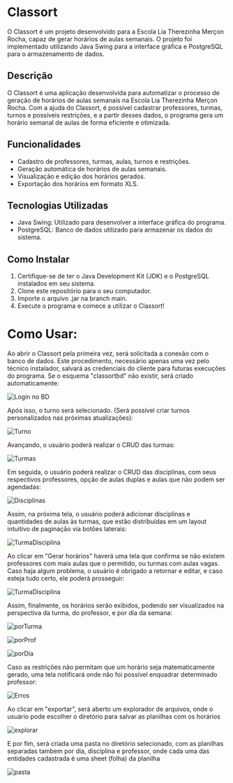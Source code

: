 # Classort

O Classort é um projeto desenvolvido para a Escola Lia Therezinha Merçon Rocha, capaz de gerar horários de aulas semanais. O projeto foi implementado utilizando Java Swing para a interface gráfica e PostgreSQL para o armazenamento de dados.

## Descrição

O Classort é uma aplicação desenvolvida para automatizar o processo de geração de horários de aulas semanais na Escola Lia Therezinha Merçon Rocha. Com a ajuda do Classort, é possível cadastrar professores, turmas, turnos e possíveis restrições, e a partir desses dados, o programa gera um horário semanal de aulas de forma eficiente e otimizada.

## Funcionalidades

- Cadastro de professores, turmas, aulas, turnos e restrições.
- Geração automática de horários de aulas semanais.
- Visualização e edição dos horários gerados.
- Exportação dos horários em formato XLS.

## Tecnologias Utilizadas

- Java Swing: Utilizado para desenvolver a interface gráfica do programa.
- PostgreSQL: Banco de dados utilizado para armazenar os dados do sistema.

## Como Instalar

1. Certifique-se de ter o Java Development Kit (JDK) e o PostgreSQL instalados em seu sistema.
2. Clone este repositório para o seu computador.
3. Importe o arquivo .jar na branch main.
5. Execute o programa e comece a utilizar o Classort!

# Como Usar:

Ao abrir o Classort pela primeira vez, será solicitada a conexão com o banco de dados. Este procedimento, necessário apenas uma vez pelo técnico instalador, salvará as credenciais do cliente para futuras execuções do programa. Se o esquema "classortbd" não existir, será criado automaticamente:

![Login no BD](img/1.png)

Após isso, o turno será selecionado. (Será possível criar turnos personalizados nas próximas atualizações):

![Turno](img/2.png)

Avançando, o usuário poderá realizar o CRUD das turmas:

![Turmas](img/3.png)

Em seguida, o usuário poderá realizar o CRUD das disciplinas, com seus respectivos professores, opção de aulas duplas e aulas que não podem ser agendadas:

![Disciplinas](img/4.png)

Assim, na próxima tela, o usuário poderá adicionar disciplinas e quantidades de aulas às turmas, que estão distribuídas em um layout intuitivo de paginação via botões laterais:

![TurmaDisciplina](img/5.png)

Ao clicar em "Gerar horários" haverá uma tela que confirma se não existem professores com mais aulas que o permitido, ou turmas com aulas vagas. Caso haja algum problema, o usuário é obrigado a retornar e editar, e caso esteja tudo certo, ele poderá prosseguir:

![TurmaDisciplina](img/6.png)

Assim, finalmente, os horários serão exibidos, podendo ser visualizados na perspectiva da turma, do professor, e por dia da semana:

![porTurma](img/7.png)

![porProf](img/8.png)

![porDia](img/9.png)

Caso as restrições não permitam que um horário seja matematicamente gerado, uma tela notificará onde não foi possível enquadrar determinado professor:

![Erros](img/10.png)

Ao clicar em "exportar", será aberto um explorador de arquivos, onde o usuário pode escolher o diretório para salvar as planilhas com os horários

![explorar](img/11.png)

E por fim, será criada uma pasta no diretório selecionado, com as planilhas separadas tambem por dia, disciplina e professor, onde cada uma das entidades cadastrada é uma sheet (folha) da planilha

![pasta](img/12.png)


